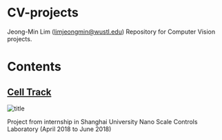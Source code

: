 # CV-projects
Jeong-Min Lim (limjeongmin@wustl.edu)
Repository for Computer Vision projects.


# Contents
## [Cell Track](https://github.com/jeongm/CV-projects/tree/master/cellTrack)
![title](https://raw.githubusercontent.com/jeongm/CV-projects/master/cellTrack/sample/GUI_sample.jpg)

Project from internship in Shanghai University Nano Scale Controls Laboratory (April 2018 to June 2018)
